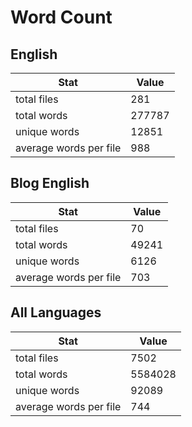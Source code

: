 # Word Count

## English

Stat | Value
---- | -----
total files | 281
total words | 277787
unique words | 12851
average words per file | 988

## Blog English

Stat | Value
---- | -----
total files | 70
total words | 49241
unique words | 6126
average words per file | 703

## All Languages

Stat | Value
---- | -----
total files | 7502
total words | 5584028
unique words | 92089
average words per file | 744
